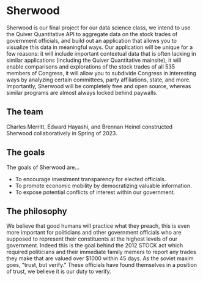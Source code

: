 # Sherwood
Sherwood is our final project for our data science class, we intend to use the Quiver Quantitative API to aggregate data on the stock trades of government officials, and build out an application that allows you to visualize this data in meaningful ways. Our application will be unique for a few reasons: it will include important contextual data that is often lacking in similar applications (including the Quiver Quantitative mainsite), it will enable comparisons and explorations of the stock trades of all 535 members of Congress, it will allow you to subdivide Congress in interesting ways by analyzing certain committees, party affiliations, state, and more. Importantly, Sherwood will be completely free and open source, whereas similar programs are almost always locked behind paywalls. 
## The team
Charles Merritt, Edward Hayashi, and Brennan Heinel constructed Sherwood collaboratively in Spring of 2023.
## The goals
The goals of Sherwood are...
- To encourage investment transparency for elected officials.
- To promote economic mobility by democratizing valuable information.
- To expose potential conflicts of interest within our government.
## The philosophy
We believe that good humans will practice what they preach, this is even more important for politicians and other government officials who are supposed to represent their constituents at the highest levels of our government. Indeed this is the goal behind the 2012 STOCK act which required politicians and their immediate family memers to report any trades they make that are valued over $1000 within 45 days. As the soviet maxim goes, "trust, but verify." These officials have found themselves in a position of trust, we believe it is our duty to verify. 
